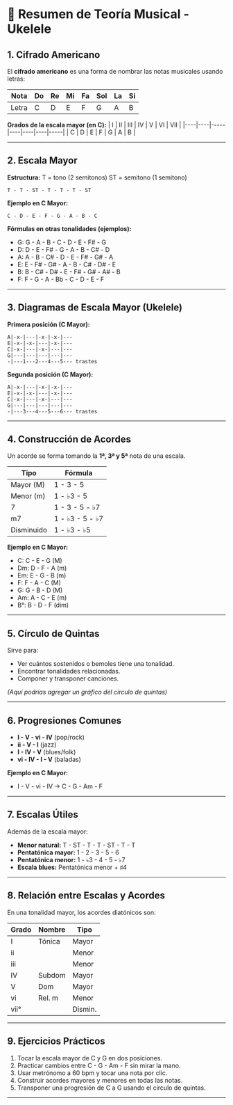 # 📒 Resumen de Teoría Musical - Ukelele

## 1. Cifrado Americano
El **cifrado americano** es una forma de nombrar las notas musicales usando letras:

| Nota | Do | Re | Mi | Fa | Sol | La | Si |
|------|----|----|----|----|-----|----|----|
| Letra| C  | D  | E  | F  | G   | A  | B  |

**Grados de la escala mayor (en C):**
| I  | II | III | IV | V  | VI | VII |
|----|----|-----|----|----|----|-----|
| C  | D  | E   | F  | G  | A  | B   |

---

## 2. Escala Mayor
**Estructura:**
T = tono (2 semitonos)
ST = semitono (1 semitono)

```
T - T - ST - T - T - T - ST
```

**Ejemplo en C Mayor:**
```
C - D - E - F - G - A - B - C
```

**Fórmulas en otras tonalidades (ejemplos):**
- G: G  - A  - B  - C  - D  - E  - F# - G
- D: D  - E  - F# - G  - A  - B  - C# - D
- A: A  - B  - C# - D  - E  - F# - G# - A
- E: E  - F# - G# - A  - B  - C# - D# - E
- B: B  - C# - D# - E  - F# - G# - A# - B
- F: F  - G  - A  - Bb - C  - D  - E  - F

---

## 3. Diagramas de Escala Mayor (Ukelele)

**Primera posición (C Mayor):**
```
A|-x-|---|-x-|-x-|---
E|-x-|-x-|---|-x-|---
C|-x-|---|-x-|---|---
G|---|---|---|---|---
-|---1---2---4---5--- trastes
```

**Segunda posición (C Mayor):**
```
A|-x-|---|-x-|-x-|---
E|-x-|-x-|---|-x-|---
C|-x-|---|-x-|---|---
G|---|---|---|---|---
-|---3---4---5---6--- trastes
```

---

## 4. Construcción de Acordes

Un acorde se forma tomando la **1ª, 3ª y 5ª** nota de una escala.

| Tipo        | Fórmula                   |
|-------------|---------------------------|
| Mayor (M)   | 1 - 3 - 5                  |
| Menor (m)   | 1 - ♭3 - 5                 |
| 7           | 1 - 3 - 5 - ♭7             |
| m7          | 1 - ♭3 - 5 - ♭7            |
| Disminuido  | 1 - ♭3 - ♭5                |

**Ejemplo en C Mayor:**
- C: C - E - G  (M)
- Dm: D - F - A (m)
- Em: E - G - B (m)
- F: F - A - C  (M)
- G: G - B - D  (M)
- Am: A - C - E (m)
- B°: B - D - F (dim)

---

## 5. Círculo de Quintas
Sirve para:
- Ver cuántos sostenidos o bemoles tiene una tonalidad.
- Encontrar tonalidades relacionadas.
- Componer y transponer canciones.

*(Aquí podrías agregar un gráfico del círculo de quintas)*

---

## 6. Progresiones Comunes
- **I - V - vi - IV** (pop/rock)
- **ii - V - I** (jazz)
- **I - IV - V** (blues/folk)
- **vi - IV - I - V** (baladas)

**Ejemplo en C Mayor:**
- I - V - vi - IV → C - G - Am - F

---

## 7. Escalas Útiles
Además de la escala mayor:
- **Menor natural:**  T - ST - T - T - ST - T - T
- **Pentatónica mayor:** 1 - 2 - 3 - 5 - 6
- **Pentatónica menor:** 1 - ♭3 - 4 - 5 - ♭7
- **Escala blues:** Pentatónica menor + ♯4

---

## 8. Relación entre Escalas y Acordes
En una tonalidad mayor, los acordes diatónicos son:

| Grado  | Nombre | Tipo     |
|--------|--------|----------|
| I      | Tónica | Mayor    |
| ii     |        | Menor    |
| iii    |        | Menor    |
| IV     | Subdom | Mayor    |
| V      | Dom    | Mayor    |
| vi     | Rel. m | Menor    |
| vii°   |        | Dismin.  |

---

## 9. Ejercicios Prácticos
1. Tocar la escala mayor de C y G en dos posiciones.
2. Practicar cambios entre C - G - Am - F sin mirar la mano.
3. Usar metrónomo a 60 bpm y tocar una nota por clic.
4. Construir acordes mayores y menores en todas las notas.
5. Transponer una progresión de C a G usando el círculo de quintas.

---
